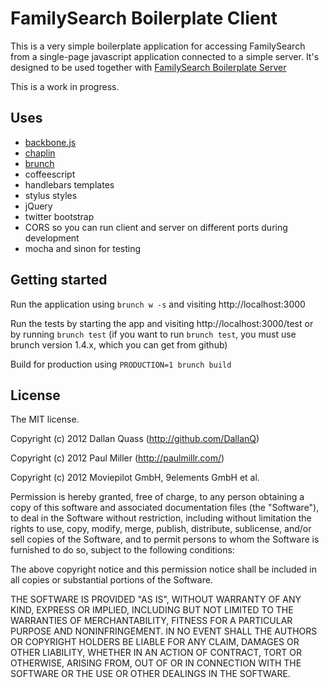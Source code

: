 # FamilySearch Boilerplate Client

This is a very simple boilerplate application for accessing FamilySearch from a single-page javascript application
connected to a simple server.
It's designed to be used together with [FamilySearch Boilerplate Server](https://github.com/DallanQ/familysearch-boilerplate-server)

This is a work in progress.

## Uses

* [backbone.js](http://backbonejs.org/)
* [chaplin](https://github.com/chaplinjs/chaplin)
* [brunch](http://brunch.io/)
* coffeescript
* handlebars templates
* stylus styles
* jQuery
* twitter bootstrap
* CORS so you can run client and server on different ports during development
* mocha and sinon for testing

## Getting started

Run the application using `brunch w -s` and visiting http://localhost:3000

Run the tests by starting the app and visiting http://localhost:3000/test
or by running `brunch test`
(if you want to run `brunch test`, you must use brunch version 1.4.x, which you can get from github)

Build for production using `PRODUCTION=1 brunch build`

## License
The MIT license.

Copyright (c) 2012 Dallan Quass (http://github.com/DallanQ)

Copyright (c) 2012 Paul Miller (http://paulmillr.com/)

Copyright (c) 2012 Moviepilot GmbH, 9elements GmbH et al.

Permission is hereby granted, free of charge, to any person obtaining a copy of
this software and associated documentation files (the "Software"), to deal in
the Software without restriction, including without limitation the rights to
use, copy, modify, merge, publish, distribute, sublicense, and/or sell copies
of the Software, and to permit persons to whom the Software is furnished to do
so, subject to the following conditions:

The above copyright notice and this permission notice shall be included in all
copies or substantial portions of the Software.

THE SOFTWARE IS PROVIDED "AS IS", WITHOUT WARRANTY OF ANY KIND, EXPRESS OR
IMPLIED, INCLUDING BUT NOT LIMITED TO THE WARRANTIES OF MERCHANTABILITY,
FITNESS FOR A PARTICULAR PURPOSE AND NONINFRINGEMENT. IN NO EVENT SHALL THE
AUTHORS OR COPYRIGHT HOLDERS BE LIABLE FOR ANY CLAIM, DAMAGES OR OTHER
LIABILITY, WHETHER IN AN ACTION OF CONTRACT, TORT OR OTHERWISE, ARISING FROM,
OUT OF OR IN CONNECTION WITH THE SOFTWARE OR THE USE OR OTHER DEALINGS IN THE
SOFTWARE.
